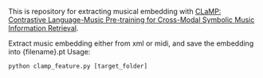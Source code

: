 This is repository for extracting musical embedding with [CLaMP: Contrastive Language-Music Pre-training for Cross-Modal Symbolic Music Information Retrieval](https://ai-muzic.github.io/clamp/).


Extract music embedding either from xml or midi, and save the embedding into {filename}.pt
Usage:
```
python clamp_feature.py [target_folder]
```